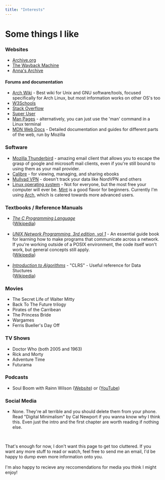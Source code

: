 ```yaml
---
title: "Interests"
---
```

<h1>Some things I like</h1>
<h3>Websites</h3>
<ul>
    <li><a href="https://archive.org/">Archive.org</a></li>
    <li><a href="https://web.archive.org/">The Wayback Machine</a></li>
    <li><a href="https://annas-archive.org/">Anna's Archive</a></li>
</ul>
<h4>Forums and documentation</h4>
<ul>
    <li><a href="https://wiki.archlinux.org">Arch Wiki</a> - Best wiki for Unix and GNU software/tools, focused specifically for Arch Linux, but most information works on other OS's too</li>
    <li><a href="https://www.w3schools.com/">W3Schools</a></li>
    <li><a href="https://stackoverflow.com/">Stack Overflow</a></li>
    <li><a href="https://superuser.com/">Super User</a></li>
    <li><a href="https://www.man7.org/linux/man-pages/">Man Pages</a> - alternatively, you can just use the 'man' command in a Linux terminal</li>
    <li><a href="https://developer.mozilla.org">MDN Web Docs</a> - Detailed documentation and guides for different parts of the web, run by Mozilla</li>
</ul>

<h3>Software</h3>
<ul>
    <li><a href="https://en.wikipedia.org/wiki/Mozilla_Thunderbird">Mozilla Thunderbird</a> - amazing email client that allows you to escape the grasp of
            google and microsoft mail clients, even if you're still bound to using them as your mail provider.</li>
    <li><a href="https://calibre-ebook.com/">Calibre</a> - for viewing, managing, and sharing ebooks</li>
    <li><a href="https://mullvad.net/en">Mullvad VPN</a> - doesn't track your data like NordVPN and others</li>
    <li><a href="https://en.wikipedia.org/wiki/Linux">Linux operating system</a> - Not for everyone, but the most free your 
            computer will ever be. <a href="https://www.linuxmint.com/">Mint</a> is a good flavor for
            beginners. Currently I'm using <a href="https://archlinux.org/">Arch</a>, which is catered towards more advanced users.</li>
</ul>

<h3>Textbooks / Reference Manuals</h3>
<ul>
    <li><em><u>The C Programming Language</u></em><br>
        (<a href="https://en.wikipedia.org/wiki/The_C_Programming_Language">Wikipedia</a>) 
    </li>
    <br>
    <li><em><u>UNIX Network Programming, 3rd edition, vol 1</u></em> - An essential guide book for learning how to make programs that communicate across a 
        network. If you're working outside of a POSIX environment, the code itself won't work, but general concepts still apply.<br>
        (<a href="https://en.wikipedia.org/wiki/UNIX_Network_Programming">Wikipedia</a>) 
    </li>
    <br>
    <li><em><u>Introduction to Algorithms</u></em> - "CLRS" - Useful reference for Data Stuctures <br> 
        (<a href="https://en.wikipedia.org/wiki/Introduction_to_Algorithms">Wikipedia</a>) 
</ul>

<h3>Movies</h3>
<ul>
    <li>The Secret Life of Walter Mitty</li>
    <li>Back To The Future trilogy</li>
    <li>Pirates of the Carribean</li>
    <li>The Princess Bride</li>
    <li>Wargames</li>
    <li>Ferris Bueller's Day Off</li>
</ul>

<h3>TV Shows</h3>
<ul>
    <li>Doctor Who (both 2005 and 1963)</li>
    <li>Rick and Morty</li>
    <li>Adventure Time</li>
    <li>Futurama</li>
</ul>

<h3>Podcasts</h3>
<ul>
    <li>Soul Boom with Rainn Wilson (<a href="https://www.soulboom.com/">Website</a>) or (<a href="https://www.youtube.com/@SoulBoom">YouTube</a>)</li>
</ul>

<h3>Social Media</h3>
<ul>
    <li>None. They're all terrible and you should delete them from your phone. Read "Digital Minimalism" by Cal Newport if you wanna know why I think this. Even just the intro and the first chapter are worth reading if nothing else.</li>
</ul>
<br>
<p>That's enough for now, I don't want this page to get too cluttered. 
    If you want any more stuff to read or watch, feel free to send me an email, I'd be happy to dump even more information onto you.
    <br> <br>
    I'm also happy to recieve any reccomendations for media you think I might enjoy!
    </p>